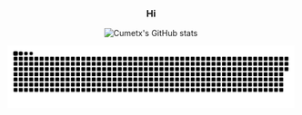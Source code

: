 <div align="center">




### Hi


  ![Cumetx's GitHub stats](https://github-readme-stats.vercel.app/api?username=cumetx&show_icons=true&title_color=fff&text_color=fff&bg_color=20,7FD1CE,7D9AC9&hide_border=true)
</p>
  <a href="https://github.com/cumetx">
<img src="https://raw.githubusercontent.com/kogeki/Kogeki/output/github-contribution-grid-snake.svg">
  </a>
</div>
